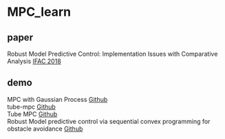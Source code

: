 # MPC_learn
## paper  
Robust Model Predictive Control: Implementation Issues with Comparative Analysis [IFAC 2018]([https://github.com/helgeanl/GP-MPC](https://github.com/MizuhoAOKI/python_simple_mppi))  

## demo
MPC with Gaussian Process [Github](https://github.com/helgeanl/GP-MPC)  
tube-mpc [Github](https://github.com/rhrhhrhr/tube-mpc)  
Tube MPC [Github](https://github.com/smilesun/tube_mpc)  
Robust Model predictive control via sequential convex programming for obstacle avoidance [Github](https://github.com/taewankim1/robust_mpc_obstacle_avoidance)  
